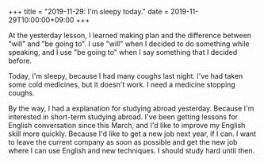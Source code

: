 +++
title =  "2019-11-29: I'm sleepy today."
date = 2019-11-29T10:00:00+09:00
+++

At the yesterday lesson, I learned making plan and
the difference between "will" and "be going to".
I use "will" when I decided to do something while speaking, and
I use "be going to" when I say something that I decided before.

Today, I'm sleepy, because I had many coughs last night.
I've had taken some cold medicines, but it doesn't work.
I need a medicine stopping coughs.

By the way, I had a explanation for studying abroad yesterday.
Because I'm interested in short-term studying abroad.
I've been getting lessons for English conversation since this March, and
I'd like to improve my English skill more quickly.
Because I'd like to get a new job next year, if I can.
I want to leave the current company as soon as possible and
get the new job where I can use English and new techniques.
I should study hard until then.
